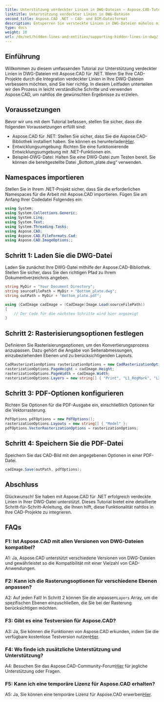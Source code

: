 ```yaml
---
title: Unterstützung verdeckter Linien in DWG-Dateien – Aspose.CAD-Tutorial
linktitle: Unterstützung verdeckter Linien in DWG-Dateien
second_title: Aspose.CAD .NET – CAD- und BIM-Dateiformat
description: Entsperren Sie versteckte Linien in DWG-Dateien mühelos mit Aspose.CAD für .NET. Befolgen Sie unsere Schritt-für-Schritt-Anleitung für eine nahtlose Integration.
type: docs
weight: 10
url: /de/net/hidden-lines-and-entities/supporting-hidden-lines-in-dwg/
--- 
```

## Einführung

Willkommen zu diesem umfassenden Tutorial zur Unterstützung verdeckter Linien in DWG-Dateien mit Aspose.CAD für .NET. Wenn Sie Ihre CAD-Projekte durch die Integration verdeckter Linien in Ihre DWG-Dateien verbessern möchten, sind Sie hier richtig. In diesem Leitfaden unterteilen wir den Prozess in leicht verständliche Schritte und verwenden Aspose.CAD, um nahtlos die gewünschten Ergebnisse zu erzielen.

## Voraussetzungen

Bevor wir uns mit dem Tutorial befassen, stellen Sie sicher, dass die folgenden Voraussetzungen erfüllt sind:
-  Aspose.CAD für .NET: Stellen Sie sicher, dass Sie die Aspose.CAD-Bibliothek installiert haben. Sie können es herunterladen[Hier](https://releases.aspose.com/cad/net/).
- Entwicklungsumgebung: Richten Sie eine funktionierende Entwicklungsumgebung mit .NET-Funktionen ein.
- Beispiel-DWG-Datei: Halten Sie eine DWG-Datei zum Testen bereit. Sie können die bereitgestellte Datei „Bottom_plate.dwg“ verwenden.

## Namespaces importieren

Stellen Sie in Ihrem .NET-Projekt sicher, dass Sie die erforderlichen Namespaces für die Arbeit mit Aspose.CAD importieren. Fügen Sie am Anfang Ihrer Codedatei Folgendes ein:

```csharp
using System;
using System.Collections.Generic;
using System.Linq;
using System.Text;
using System.Threading.Tasks;
using Aspose.CAD;
using Aspose.CAD.FileFormats.Cad;
using Aspose.CAD.ImageOptions;;
```

## Schritt 1: Laden Sie die DWG-Datei

Laden Sie zunächst Ihre DWG-Datei mithilfe der Aspose.CAD-Bibliothek. Stellen Sie sicher, dass Sie den richtigen Pfad zu Ihrem Dokumentverzeichnis angeben.

```csharp
string MyDir = "Your Document Directory";
string sourceFilePath = MyDir + "Bottom_plate.dwg";
string outPath = MyDir + "Bottom_plate.pdf";

using (CadImage cadImage = (CadImage)Image.Load(sourceFilePath))
{
    // Der Code für die nächsten Schritte wird hier angezeigt
}
```

## Schritt 2: Rasterisierungsoptionen festlegen

Definieren Sie Rasterisierungsoptionen, um den Konvertierungsprozess anzupassen. Dazu gehört die Angabe von Seitenabmessungen, einzubeziehenden Ebenen und zu berücksichtigenden Layouts.

```csharp
CadRasterizationOptions rasterizationOptions = new CadRasterizationOptions();
rasterizationOptions.PageHeight = cadImage.Height;
rasterizationOptions.PageWidth = cadImage.Width;
rasterizationOptions.Layers = new string[] { "Print", "L1_RegMark", "L2_RegMark" };
```

## Schritt 3: PDF-Optionen konfigurieren

Richten Sie Optionen für die PDF-Ausgabe ein, einschließlich Optionen für die Vektorrasterung.

```csharp
PdfOptions pdfOptions = new PdfOptions();
rasterizationOptions.Layouts = new string[] { "Model" };
pdfOptions.VectorRasterizationOptions = rasterizationOptions;
```

## Schritt 4: Speichern Sie die PDF-Datei

Speichern Sie das CAD-Bild mit den angegebenen Optionen in einer PDF-Datei.

```csharp
cadImage.Save(outPath, pdfOptions);
```

## Abschluss

Glückwunsch! Sie haben mit Aspose.CAD für .NET erfolgreich verdeckte Linien in Ihrer DWG-Datei unterstützt. Dieses Tutorial bietet eine detaillierte Schritt-für-Schritt-Anleitung, die Ihnen hilft, diese Funktionalität nahtlos in Ihre CAD-Projekte zu integrieren.

## FAQs

### F1: Ist Aspose.CAD mit allen Versionen von DWG-Dateien kompatibel?

A1: Ja, Aspose.CAD unterstützt verschiedene Versionen von DWG-Dateien und gewährleistet so die Kompatibilität mit einer Vielzahl von CAD-Anwendungen.

### F2: Kann ich die Rasterungsoptionen für verschiedene Ebenen anpassen?

 A2: Auf jeden Fall! In Schritt 2 können Sie die anpassen`Layers` Array, um die spezifischen Ebenen einzuschließen, die Sie bei der Rasterung berücksichtigen möchten.

### F3: Gibt es eine Testversion für Aspose.CAD?

 A3: Ja, Sie können die Funktionen von Aspose.CAD erkunden, indem Sie die verfügbare kostenlose Testversion nutzen[Hier](https://releases.aspose.com/).

### F4: Wo finde ich zusätzliche Unterstützung und Unterstützung?

 A4: Besuchen Sie das Aspose.CAD-Community-Forum[Hier](https://forum.aspose.com/c/cad/19) für jegliche Unterstützung oder Fragen.

### F5: Kann ich eine temporäre Lizenz für Aspose.CAD erhalten?

 A5: Ja, Sie können eine temporäre Lizenz für Aspose.CAD erwerben[Hier](https://purchase.aspose.com/temporary-license/).